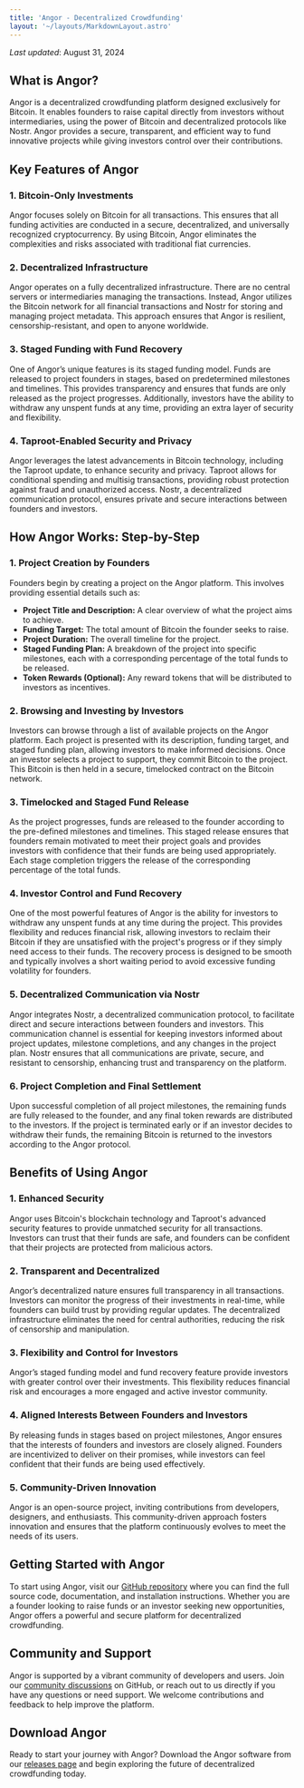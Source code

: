 ```yaml
---
title: 'Angor - Decentralized Crowdfunding'
layout: '~/layouts/MarkdownLayout.astro'
---
```


_Last updated_: August 31, 2024

## What is Angor?

Angor is a decentralized crowdfunding platform designed exclusively for Bitcoin. It enables founders to raise capital directly from investors without intermediaries, using the power of Bitcoin and decentralized protocols like Nostr. Angor provides a secure, transparent, and efficient way to fund innovative projects while giving investors control over their contributions.

## Key Features of Angor

### 1. Bitcoin-Only Investments
Angor focuses solely on Bitcoin for all transactions. This ensures that all funding activities are conducted in a secure, decentralized, and universally recognized cryptocurrency. By using Bitcoin, Angor eliminates the complexities and risks associated with traditional fiat currencies.

### 2. Decentralized Infrastructure
Angor operates on a fully decentralized infrastructure. There are no central servers or intermediaries managing the transactions. Instead, Angor utilizes the Bitcoin network for all financial transactions and Nostr for storing and managing project metadata. This approach ensures that Angor is resilient, censorship-resistant, and open to anyone worldwide.

### 3. Staged Funding with Fund Recovery
One of Angor’s unique features is its staged funding model. Funds are released to project founders in stages, based on predetermined milestones and timelines. This provides transparency and ensures that funds are only released as the project progresses. Additionally, investors have the ability to withdraw any unspent funds at any time, providing an extra layer of security and flexibility.

### 4. Taproot-Enabled Security and Privacy
Angor leverages the latest advancements in Bitcoin technology, including the Taproot update, to enhance security and privacy. Taproot allows for conditional spending and multisig transactions, providing robust protection against fraud and unauthorized access. Nostr, a decentralized communication protocol, ensures private and secure interactions between founders and investors.

## How Angor Works: Step-by-Step

### 1. Project Creation by Founders
Founders begin by creating a project on the Angor platform. This involves providing essential details such as:
- **Project Title and Description:** A clear overview of what the project aims to achieve.
- **Funding Target:** The total amount of Bitcoin the founder seeks to raise.
- **Project Duration:** The overall timeline for the project.
- **Staged Funding Plan:** A breakdown of the project into specific milestones, each with a corresponding percentage of the total funds to be released.
- **Token Rewards (Optional):** Any reward tokens that will be distributed to investors as incentives.

### 2. Browsing and Investing by Investors
Investors can browse through a list of available projects on the Angor platform. Each project is presented with its description, funding target, and staged funding plan, allowing investors to make informed decisions. Once an investor selects a project to support, they commit Bitcoin to the project. This Bitcoin is then held in a secure, timelocked contract on the Bitcoin network.

### 3. Timelocked and Staged Fund Release
As the project progresses, funds are released to the founder according to the pre-defined milestones and timelines. This staged release ensures that founders remain motivated to meet their project goals and provides investors with confidence that their funds are being used appropriately. Each stage completion triggers the release of the corresponding percentage of the total funds.

### 4. Investor Control and Fund Recovery
One of the most powerful features of Angor is the ability for investors to withdraw any unspent funds at any time during the project. This provides flexibility and reduces financial risk, allowing investors to reclaim their Bitcoin if they are unsatisfied with the project's progress or if they simply need access to their funds. The recovery process is designed to be smooth and typically involves a short waiting period to avoid excessive funding volatility for founders.

### 5. Decentralized Communication via Nostr
Angor integrates Nostr, a decentralized communication protocol, to facilitate direct and secure interactions between founders and investors. This communication channel is essential for keeping investors informed about project updates, milestone completions, and any changes in the project plan. Nostr ensures that all communications are private, secure, and resistant to censorship, enhancing trust and transparency on the platform.

### 6. Project Completion and Final Settlement
Upon successful completion of all project milestones, the remaining funds are fully released to the founder, and any final token rewards are distributed to the investors. If the project is terminated early or if an investor decides to withdraw their funds, the remaining Bitcoin is returned to the investors according to the Angor protocol.

## Benefits of Using Angor

### 1. Enhanced Security
Angor uses Bitcoin's blockchain technology and Taproot's advanced security features to provide unmatched security for all transactions. Investors can trust that their funds are safe, and founders can be confident that their projects are protected from malicious actors.

### 2. Transparent and Decentralized
Angor’s decentralized nature ensures full transparency in all transactions. Investors can monitor the progress of their investments in real-time, while founders can build trust by providing regular updates. The decentralized infrastructure eliminates the need for central authorities, reducing the risk of censorship and manipulation.

### 3. Flexibility and Control for Investors
Angor’s staged funding model and fund recovery feature provide investors with greater control over their investments. This flexibility reduces financial risk and encourages a more engaged and active investor community.

### 4. Aligned Interests Between Founders and Investors
By releasing funds in stages based on project milestones, Angor ensures that the interests of founders and investors are closely aligned. Founders are incentivized to deliver on their promises, while investors can feel confident that their funds are being used effectively.

### 5. Community-Driven Innovation
Angor is an open-source project, inviting contributions from developers, designers, and enthusiasts. This community-driven approach fosters innovation and ensures that the platform continuously evolves to meet the needs of its users.

## Getting Started with Angor

To start using Angor, visit our [GitHub repository](https://github.com/block-core/angor) where you can find the full source code, documentation, and installation instructions. Whether you are a founder looking to raise funds or an investor seeking new opportunities, Angor offers a powerful and secure platform for decentralized crowdfunding.

## Community and Support

Angor is supported by a vibrant community of developers and users. Join our [community discussions](https://github.com/block-core/angor/discussions) on GitHub, or reach out to us directly if you have any questions or need support. We welcome contributions and feedback to help improve the platform.

## Download Angor

Ready to start your journey with Angor? Download the Angor software from our [releases page](https://github.com/block-core/angor/releases) and begin exploring the future of decentralized crowdfunding today.
